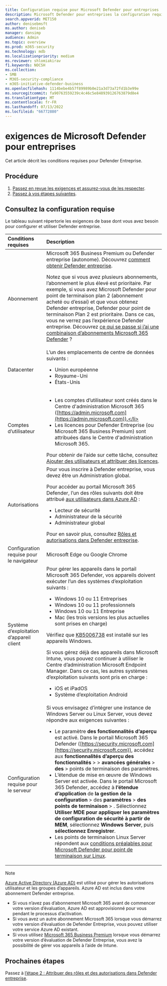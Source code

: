 ```yaml
---
title: Configuration requise pour Microsoft Defender pour entreprises
description: Microsoft Defender pour entreprises la configuration requise pour les licences, le matériel et les logiciels
search.appverid: MET150
author: denisebmsft
ms.author: deniseb
manager: dansimp
audience: Admin
ms.topic: overview
ms.prod: m365-security
ms.technology: mdb
ms.localizationpriority: medium
ms.reviewer: shlomiakirav
f1.keywords: NOCSH
ms.collection:
- SMB
- M365-security-compliance
- m365-initiative-defender-business
ms.openlocfilehash: 1114bebe4b57f89989b0e21a3d73a72fd1b3e99e
ms.sourcegitcommit: fa90763559239c4c46c5e848939126763879d8e4
ms.translationtype: MT
ms.contentlocale: fr-FR
ms.lasthandoff: 07/13/2022
ms.locfileid: "66772880"
---
```

# <a name="microsoft-defender-for-business-requirements"></a>exigences de Microsoft Defender pour entreprises

Cet article décrit les conditions requises pour Defender Entreprise.

## <a name="what-to-do"></a>Procédure

1. [Passez en revue les exigences et assurez-vous de les respecter](#review-the-requirements).
2. [Passez à vos étapes suivantes](#next-steps).


## <a name="review-the-requirements"></a>Consultez la configuration requise

Le tableau suivant répertorie les exigences de base dont vous avez besoin pour configurer et utiliser Defender entreprise.

| Conditions requises | Description |
|:---|:---|
| Abonnement | Microsoft 365 Business Premium ou Defender entreprise (autonome). Découvrez [comment obtenir Defender entreprise](get-defender-business.md).<p>Notez que si vous avez plusieurs abonnements, l’abonnement le plus élevé est prioritaire. Par exemple, si vous avez Microsoft Defender pour point de terminaison plan 2 (abonnement acheté ou d’essai) et que vous obtenez Defender entreprise, Defender pour point de terminaison Plan 2 est prioritaire. Dans ce cas, vous ne verrez pas l’expérience Defender entreprise. Découvrez [ce qui se passe si j’ai une combinaison d’abonnements Microsoft 365 Defender](mdb-faq.yml#what-happens-if-i-have-a-mix-of-microsoft-endpoint-security-subscriptions) ?  |
| Datacenter | L’un des emplacements de centre de données suivants : <ul><li>Union européenne</li><li>Royaume-Uni</li><li>États-Unis</li></ul> |
| Comptes d’utilisateur |<ul><li>Les comptes d’utilisateur sont créés dans le Centre d'administration Microsoft 365 ([https://admin.microsoft.com](https://admin.microsoft.com)).</li><li>Les licences pour Defender Entreprise (ou Microsoft 365 Business Premium) sont attribuées dans le Centre d'administration Microsoft 365.</li></ul>Pour obtenir de l’aide sur cette tâche, consultez [Ajouter des utilisateurs et attribuer des licences](mdb-add-users.md). |
| Autorisations  | Pour vous inscrire à Defender entreprise, vous devez être un Administration global.<p>Pour accéder au portail Microsoft 365 Defender, l’un des rôles suivants doit être attribué [aux utilisateurs dans Azure AD](mdb-roles-permissions.md) :<ul><li>Lecteur de sécurité</li><li>Administrateur de la sécurité</li><li>Administrateur global</li></ul>Pour en savoir plus, consultez [Rôles et autorisations dans Defender entreprise](mdb-roles-permissions.md). |
| Configuration requise pour le navigateur | Microsoft Edge ou Google Chrome |
| Système d’exploitation d’appareil client | Pour gérer les appareils dans le portail Microsoft 365 Defender, vos appareils doivent exécuter l’un des systèmes d’exploitation suivants : <ul><li>Windows 10 ou 11 Entreprises</li><li>Windows 10 ou 11 professionnels</li><li>Windows 10 ou 11 Entreprise</li><li>Mac (les trois versions les plus actuelles sont prises en charge)</li></ul><p>Vérifiez que [KB5006738](https://support.microsoft.com/topic/october-26-2021-kb5006738-os-builds-19041-1320-19042-1320-and-19043-1320-preview-ccbce6bf-ae00-4e66-9789-ce8e7ea35541) est installé sur les appareils Windows. <p>Si vous gérez déjà des appareils dans Microsoft Intune, vous pouvez continuer à utiliser le Centre d’administration Microsoft Endpoint Manager. Dans ce cas, les autres systèmes d’exploitation suivants sont pris en charge : <ul><li>iOS et iPadOS</li><li>Système d’exploitation Android</li></ul> |
| Configuration requise pour le serveur | Si vous envisagez d’intégrer une instance de Windows Server ou Linux Server, vous devez répondre aux exigences suivantes : <ul><li>Le paramètre **des fonctionnalités d’aperçu** est activé. Dans le portail Microsoft 365 Defender ([https://security.microsoft.com](https://security.microsoft.com)), accédez aux **fonctionnalités d’aperçu** **des fonctionnalités** >  > **avancées générales** > **des** >  points de terminaison des paramètres.</li><li>L’étendue de mise en œuvre de Windows Server est activée. Dans le portail Microsoft 365 Defender, accédez à **l’étendue d’application** de **la gestion de la configuration** >  des **paramètres** > **des points de terminaison** > . Sélectionnez **Utiliser MDE pour appliquer les paramètres de configuration de sécurité à partir de MEM**, sélectionnez  **Windows Server**, puis **sélectionnez Enregistrer**.</li><li>Les points de terminaison Linux Server répondent aux [conditions préalables pour Microsoft Defender pour point de terminaison sur Linux](../defender-endpoint/microsoft-defender-endpoint-linux.md#prerequisites).</li></ul> |

> [!NOTE]
> [Azure Active Directory (Azure AD)](/azure/active-directory/fundamentals/active-directory-whatis) est utilisé pour gérer les autorisations utilisateur et les groupes d’appareils. Azure AD est inclus dans votre abonnement Defender entreprise. 
> - Si vous n’avez pas d’abonnement Microsoft 365 avant de commencer votre version d’évaluation, Azure AD est approvisionné pour vous pendant le processus d’activation. 
> - Si vous avez un autre abonnement Microsoft 365 lorsque vous démarrez votre version d’évaluation de Defender Entreprise, vous pouvez utiliser votre service Azure AD existant. 
> - Si vous utilisez [Microsoft 365 Business Premium](../../business/index.yml) lorsque vous démarrez votre version d’évaluation de Defender Entreprise, vous avez la possibilité de gérer vos appareils à l’aide de Intune.

## <a name="next-steps"></a>Prochaines étapes

Passez à [l’étape 2 : Attribuer des rôles et des autorisations dans Defender entreprise](mdb-roles-permissions.md).
 
